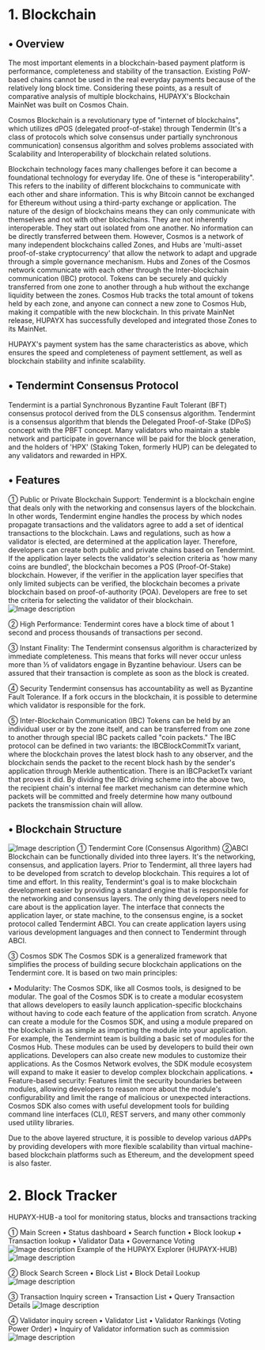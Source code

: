 # 1. Blockchain
## •  Overview
The most important elements in a blockchain-based payment platform is performance, completeness and stability of the transaction. Existing PoW-based chains cannot be used in the real everyday payments because of the relatively long block time. Considering these points, as a result of comparative analysis of multiple blockchains, HUPAYX's Blockchain MainNet was built on Cosmos Chain.

Cosmos Blockchain is a revolutionary type of "internet of blockchains", which utilizes dPOS (delegated proof-of-stake) through Tendermin (It's a class of protocols which solve consensus under partially synchronous communication) consensus algorithm and solves problems associated with Scalability and Interoperability of blockchain related solutions.

Blockchain technology faces many challenges before it can become a foundational technology for everyday life. One of these is "interoperability". This refers to the inability of different blockchains to communicate with each other and share information. This is why Bitcoin cannot be exchanged for Ethereum without using a third-party exchange or application.
The nature of the design of blockchains means they can only communicate with themselves and not with other blockchains. They are not inherently interoperable. They start out isolated from one another. No information can be directly transferred between them.
However, Cosmos is a network of many independent blockchains called Zones, and Hubs are 'multi-asset proof-of-stake cryptocurrency' that allow the network to adapt and upgrade through a simple governance mechanism. Hubs and Zones of the Cosmos network communicate with each other through the Inter-blockchain communication (IBC) protocol. Tokens can be securely and quickly transferred from one zone to another through a hub without the exchange liquidity between the zones. Cosmos Hub tracks the total amount of tokens held by each zone, and anyone can connect a new zone to Cosmos Hub, making it compatible with the new blockchain. In this private MainNet release, HUPAYX has successfully developed and integrated those Zones to its MainNet.

HUPAYX's payment system has the same characteristics as above, which ensures the speed and completeness of payment settlement, as well as blockchain stability and infinite scalability.

## •  Tendermint Consensus Protocol

Tendermint is a partial Synchronous Byzantine Fault Tolerant (BFT) consensus protocol derived from the DLS consensus algorithm. Tendermint is a consensus algorithm that blends the Delegated Proof-of-Stake (DPoS) concept with the PBFT concept. Many validators who maintain a stable network and participate in governance will be paid for the block generation, and the holders of 'HPX' (Staking Token, formerly HUP) can be delegated to any validators and rewarded in HPX.

## •  Features

① Public or Private Blockchain Support:
Tendermint is a blockchain engine that deals only with the networking and consensus layers of the blockchain. In other words, Tendermint engine handles the process by which nodes propagate transactions and the validators agree to add a set of identical transactions to the blockchain. Laws and regulations, such as how a validator is elected, are determined at the application layer. Therefore, developers can create both public and private chains based on Tendermint. If the application layer selects the validator's selection criteria as 'how many coins are bundled', the blockchain becomes a POS (Proof-Of-Stake) blockchain. However, if the verifier in the application layer specifies that only limited subjects can be verified, the blockchain becomes a private blockchain based on proof-of-authority (POA). Developers are free to set the criteria for selecting the validator of their blockchain.
![Image description](https://drive.google.com/file/d/1opxsaKyTIg3U6nUXnUwOLIkeNSmsrsGs/view?usp=sharing)

② High Performance:
Tendermint cores have a block time of about 1 second and process thousands of transactions per second.

③ Instant Finality:
The Tendermint consensus algorithm is characterized by immediate completeness. This means that forks will never occur unless more than ⅓ of validators engage in Byzantine behaviour. Users can be assured that their transaction is complete as soon as the block is created.

④ Security
Tendermint consensus has accountability as well as Byzantine Fault Tolerance. If a fork occurs in the blockchain, it is possible to determine which validator is responsible for the fork.

⑤ Inter-Blockchain Communication (IBC)
Tokens can be held by an individual user or by the zone itself, and can be transferred from one zone to another through special IBC packets called "coin packets." The IBC protocol can be defined in two variants: the IBCBlockCommitTx variant, where the blockchain proves the latest block hash to any observer, and the blockchain sends the packet to the recent block hash by the sender's application through Merkle authentication. There is an IBCPacketTx variant that proves it did. By dividing the IBC driving scheme into the above two, the recipient chain's internal fee market mechanism can determine which packets will be committed and freely determine how many outbound packets the transmission chain will allow.

## •  Blockchain Structure
![Image description](https://cdn-images-1.medium.com/max/800/1*QbG0lfYhKcb1ZAxFRnbWCA.png)
① Tendermint Core (Consensus Algorithm)
②ABCI
Blockchain can be functionally divided into three layers. It's the networking, consensus, and application layers. Prior to Tendermint, all three layers had to be developed from scratch to develop blockchain. This requires a lot of time and effort. In this reality, Tendermint's goal is to make blockchain development easier by providing a standard engine that is responsible for the networking and consensus layers. The only thing developers need to care about is the application layer. The interface that connects the application layer, or state machine, to the consensus engine, is a socket protocol called Tendermint ABCI. You can create application layers using various development languages and then connect to Tendermint through ABCI.

③ Cosmos SDK
The Cosmos SDK is a generalized framework that simplifies the process of building secure blockchain applications on the Tendermint core. It is based on two main principles:

•  Modularity: The Cosmos SDK, like all Cosmos tools, is designed to be modular. The goal of the Cosmos SDK is to create a modular ecosystem that allows developers to easily launch application-specific blockchains without having to code each feature of the application from scratch. Anyone can create a module for the Cosmos SDK, and using a module prepared on the blockchain is as simple as importing the module into your application. For example, the Tendermint team is building a basic set of modules for the Cosmos Hub. These modules can be used by developers to build their own applications. Developers can also create new modules to customize their applications. As the Cosmos Network evolves, the SDK module ecosystem will expand to make it easier to develop complex blockchain applications.
•  Feature-based security: Features limit the security boundaries between modules, allowing developers to reason more about the module's configurability and limit the range of malicious or unexpected interactions. Cosmos SDK also comes with useful development tools for building command line interfaces (CLI), REST servers, and many other commonly used utility libraries.

Due to the above layered structure, it is possible to develop various dAPPs by providing developers with more flexible scalability than virtual machine-based blockchain platforms such as Ethereum, and the development speed is also faster.

# 2. Block Tracker
HUPAYX-HUB - a tool for monitoring status, blocks and transactions tracking

① Main Screen
• Status dashboard
• Search function
• Block lookup
• Transaction lookup
• Validator Data
• Governance Voting
![Image description](https://cdn-images-1.medium.com/max/2560/1*sBBKCeYhTFmZ-NAAyZhXbw.png) Example of the HUPAYX Explorer (HUPAYX-HUB)
![Image description](https://cdn-images-1.medium.com/max/2560/1*fEdOZRnIF9_NBxSRhxvRcA.png) 

② Block Search Screen
• Block List
• Block Detail Lookup
![Image description](https://cdn-images-1.medium.com/max/2560/1*MdlQmnb7pMelu0Wh6DO5xw.png)

③ Transaction Inquiry screen
• Transaction List
• Query Transaction Details
![Image description](https://cdn-images-1.medium.com/max/2560/1*chvU7FK55lH0DByMmeH8-g.png)

④ Validator inquiry screen
• Validator List
• Validator Rankings (Voting Power Order)
• Inquiry of Validator information such as commission
![Image description](https://cdn-images-1.medium.com/max/2560/1*mVOLI0mfvwf3q-Dy4dy2dA.png)



